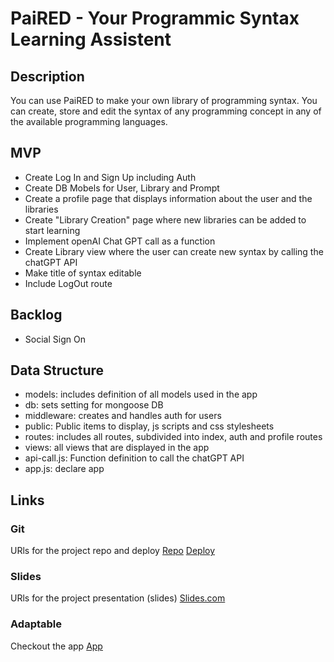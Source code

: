# PaiRED - Your Programmic Syntax Learning Assistent

## Description
You can use PaiRED to make your own library of programming syntax. You can create, store and edit the syntax of any programming concept in any of the available programming languages.

## MVP

- Create Log In and Sign Up including Auth
- Create DB Mobels for User, Library and Prompt 
- Create a profile page that displays information about the user and the libraries 
- Create "Library Creation" page where new libraries can be added to start learning
- Implement openAI Chat GPT call as a function
- Create Library view where the user can create new syntax by calling the chatGPT API
- Make title of syntax editable
- Include LogOut route 

## Backlog

- Social Sign On

## Data Structure

- models: includes definition of all models used in the app
- db: sets setting for mongoose DB
- middleware: creates and handles auth for users
- public: Public items to display, js scripts and css stylesheets
- routes: includes all routes, subdivided into index, auth and profile routes
- views: all views that are displayed in the app
- api-call.js: Function definition to call the chatGPT API
- app.js: declare app 


## Links

### Git
URls for the project repo and deploy
[Repo](https://github.com/augustcolonna/PaiRED.io)
[Deploy](https://paired.adaptable.app/)

### Slides
URls for the project presentation (slides)
[Slides.com](https://docs.google.com/presentation/d/1yIxRwhhxt0s-VPb7nNDa9yI6Ii8A2UDHVFHYIXosNhk/edit?usp=sharing)

### Adaptable
Checkout the app [App](https://paired.adaptable.app)
